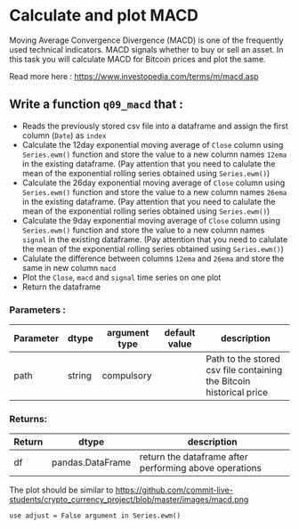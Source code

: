 # Calculate and plot MACD

Moving Average Convergence Divergence (MACD) is one of the frequently used technical indicators. MACD signals whether to buy or sell an asset. In this task you will calculate MACD for Bitcoin prices and plot the same.

Read more here : https://www.investopedia.com/terms/m/macd.asp

## Write a function `q09_macd` that :
- Reads the previously stored csv file into a dataframe and assign the first column (`Date`) as `index`
- Calculate the 12day exponential moving average of `Close` column using `Series.ewm()` function and store the value to a new column names `12ema` in the existing dataframe. (Pay attention that you need to calulate the mean of the exponential rolling series obtained using `Series.ewm()`)
- Calculate the 26day exponential moving average of `Close` column using `Series.ewm()` function and store the value to a new column names `26ema` in the existing dataframe. (Pay attention that you need to calulate the mean of the exponential rolling series obtained using `Series.ewm()`)
- Calculate the 9day exponential moving average of `Close` column using `Series.ewm()` function and store the value to a new column names `signal` in the existing dataframe. (Pay attention that you need to calulate the mean of the exponential rolling series obtained using `Series.ewm()`)
- Calulate the difference between columns `12ema` and `26ema` and store the same in new column `macd`
- Plot the `Close`, `macd` and `signal` time series on one plot
- Return the dataframe

### Parameters :
| Parameter | dtype | argument type | default value | description |
| --- | --- | --- | --- | --- |
| path | string | compulsory |  | Path to the stored csv file containing the Bitcoin historical price|

### Returns:
| Return | dtype | description |
| --- | --- | --- |
| df | pandas.DataFrame | return the dataframe after performing above operations|
The plot should be similar to https://github.com/commit-live-students/crypto_currency_project/blob/master/images/macd.png

`use adjust = False argument in Series.ewm()`
